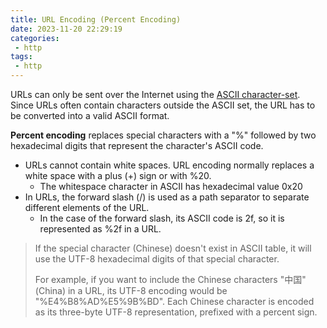```yaml
---
title: URL Encoding (Percent Encoding)
date: 2023-11-20 22:29:19
categories:
 - http
tags:
 - http
---
```


URLs can only be sent over the Internet using the [ASCII character-set](https://www.w3schools.com/charsets/ref_html_ascii.asp). Since URLs often contain characters outside the ASCII set, the URL has to be converted into a valid ASCII format.

**Percent encoding** replaces special characters with a "%" followed by two hexadecimal digits that represent the character's ASCII code. 

- URLs cannot contain white spaces. URL encoding normally replaces a white space with a plus (+) sign or with %20.
  - The whitespace character in ASCII has hexadecimal value 0x20
- In URLs, the forward slash (/) is used as a path separator to separate different elements of the URL. 
  - In the case of the forward slash, its ASCII code is 2f, so it is represented as %2f in a URL.

> If the special character (Chinese) doesn't exist in ASCII table, it will use the UTF-8 hexadecimal digits of that special character. 
>
> For example, if you want to include the Chinese characters "中国" (China) in a URL, its UTF-8 encoding would be "%E4%B8%AD%E5%9B%BD". Each Chinese character is encoded as its three-byte UTF-8 representation, prefixed with a percent sign.